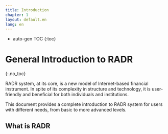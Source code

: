 ```yaml
---
title: Introduction
chapter: 1
layout: default.en
lang: en
---
```


* auto-gen TOC
{:toc}

# General Introduction to RADR
{:.no_toc}

RADR system, at its core, is a new model of Internet-based financial instrument. In spite of its complexity in structure and technology, it is user-friendly and beneficial for both individuals and institutions.

This document provides a complete introduction to RADR system for users with different needs, from basic to more advanced levels.

## What is RADR

